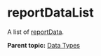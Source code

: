# reportDataList

A list of [reportData](r_reportData.md#).

**Parent topic:** [Data Types](../data_types/c_data_types.md)

